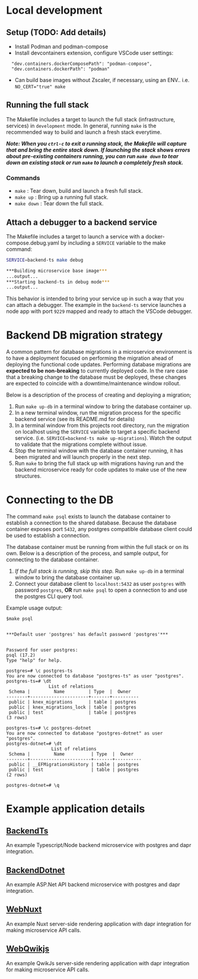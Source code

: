 # Local development

## Setup (TODO: Add details)
- Install Podman and podman-compose
- Install devcontainers extension, configure VSCode user settings:
```
  "dev.containers.dockerComposePath": "podman-compose",
  "dev.containers.dockerPath": "podman"
```
- Can build base images without Zscaler, if necessary, using an ENV.. i.e. `NO_CERT="true" make`

## Running the full stack
The Makefile includes a target to launch the full stack (infrastructure, services) in `development` mode. In general, running `make` is the recommended way to build and launch a fresh stack everytime.

***Note: When you `ctrl-c` to exit a running stack, the Makefile will capture that and bring the entire stack down. If launching the stack shows errors about pre-existing containers running, you can run `make down` to tear down an existing stack or run `make` to launch a completely fresh stack.***

### Commands
- `make` : Tear down, build and launch a fresh full stack.
- `make up` : Bring up a running full stack.
- `make down` : Tear down the full stack.

## Attach a debugger to a backend service
The Makefile includes a target to launch a service with a docker-compose.debug.yaml by including a `SERVICE` variable to the make command:

```bash
SERVICE=backend-ts make debug

***Building microservice base image***
...output...
***Starting backend-ts in debug mode***
...output...
```

This behavior is intended to bring your service up in such a way that you can attach a debugger. The example in the `backend-ts` service launches a node app with port `9229` mapped and ready to attach the VSCode debugger.

# Backend DB migration strategy
A common pattern for database migrations in a microservice environment is to have a deployment focused on performing the migration ahead of deploying the functional code updates. Performing database migrations are **expected to be non-breaking** to currently deployed code. In the rare case that a breaking change to the database must be deployed, these changes are expected to coincide with a downtime/maintenance window rollout.

Below is a description of the process of creating and deploying a migration;

1. Run `make up-db` in a terminal window to bring the database container up.
2. In a new terminal window, run the migration process for the specific backend service (see its README.md for details)
3. In a terminal window from this projects root directory, run the migration on localhost using the `SERVICE` variable to target a specific backend service. (i.e. `SERVICE=backend-ts make up-migrations`). Watch the output to validate that the migrations complete without issue.
4. Stop the terminal window with the database container running, it has been migrated and will launch properly in the next step.
5. Run `make` to bring the full stack up with migrations having run and the backend microservice ready for code updates to make use of the new structures.

# Connecting to the DB
The command `make psql` exists to launch the database container to establish a connection to the shared database. Because the database container exposes port `5432`, any postgres compatible database client could be used to establish a connection.

The database container must be running from within the full stack or on its own. Below is a description of the process, and sample output, for connecting to the database container.

1. *If the full stack is running, skip this step.* Run `make up-db` in a terminal window to bring the database container up.
2. Connect your database client to `localhost:5432` as user `postgres` with password `postgres`, **OR** run `make psql` to open a connection to and use the postgres CLI query tool.

Example usage output:
```
$make psql


***Default user 'postgres' has default password 'postgres'***


Password for user postgres:
psql (17.2)
Type "help" for help.

postgres=# \c postgres-ts
You are now connected to database "postgres-ts" as user "postgres".
postgres-ts=# \dt
                List of relations
 Schema |         Name         | Type  |  Owner
--------+----------------------+-------+----------
 public | knex_migrations      | table | postgres
 public | knex_migrations_lock | table | postgres
 public | test                 | table | postgres
(3 rows)

postgres-ts=# \c postgres-dotnet
You are now connected to database "postgres-dotnet" as user "postgres".
postgres-dotnet=# \dt
                 List of relations
 Schema |         Name          | Type  |  Owner
--------+-----------------------+-------+----------
 public | __EFMigrationsHistory | table | postgres
 public | test                  | table | postgres
(2 rows)

postgres-dotnet=# \q
```



# Example application details
## [BackendTs](./app/backend-ts/README.md)
An example Typescript/Node backend microservice with postgres and dapr integration.
## [BackendDotnet](./app/backend-dotnet/README.md)
An example ASP.Net API backend microservice with postgres and dapr integration.
## [WebNuxt](./app/web-nuxt/README.md)
An example Nuxt server-side rendering application with dapr integration for making microservice API calls.
## [WebQwikjs](./app/web-qwikjs/README.md)
An example QwikJs server-side rendering application with dapr integration for making microservice API calls.

